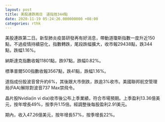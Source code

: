 ```yaml
---
layout: post
title: 美股連跌兩日　道指挫344點
date: 2020-11-19 05:24:26.000000000 +08:00
categories: rthk
---
```


美股連跌第二日。新型肺炎疫苗研發再有好消息，帶動道瓊斯指數一度升近150點，不過疫情持續惡化，指數轉跌，尾段跌幅擴大，收市報29438點，跌344點，跌幅1.16%。

納斯達克指數收報11801點，跌97點，跌幅0.82%。

標準普爾500指數收報3567點，跌41點，跌幅1.16%。

道指成份股波音曾升約6%，其後跟大市倒跌，跌逾3%收市。美國聯邦航空管理局(FAA)解除對波音737 Max禁飛令。

晶片股Nvidia(in vi dia)收市後公布上季業績，符合市場預期。上季盈利13.36億美元，按年增長49%，按季升1.15倍。經調整後每股盈利2.91美元。

期內，收入47.26億美元，按年增長57%，按季增長22%。
